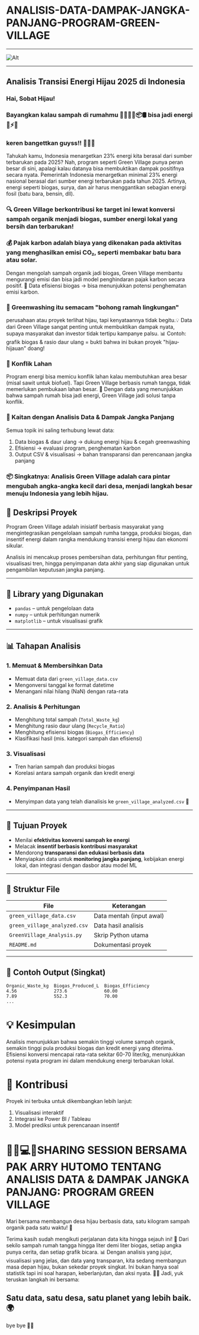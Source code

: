# ANALISIS-DATA-DAMPAK-JANGKA-PANJANG-PROGRAM-GREEN-VILLAGE
___________________________________________________________________________________________________________________________________________________________________________
![Alt](https://github.com/ulanndari/ANALISIS--DATA-DAMPAK-JANGKA-PANJANG-PROGRAM-GREEN-VILLAGE/blob/main/green_village.jpg.png?raw=true)
___________________________________________________________________________________________________________________________________________________________________________
## Analisis Transisi Energi Hijau 2025 di Indonesia
### Hai, Sobat Hijau!
 
### Bayangkan kalau sampah di rumahmu 🍌🥬🍂🧴📦🛢️ bisa jadi energi 🔋⚡🔥
### keren bangettkan guyss!! 💪😄🌈
Tahukah kamu, Indonesia menargetkan 23% energi kita berasal dari sumber terbarukan pada 2025? Nah, program seperti Green Village punya peran besar di sini, apalagi kalau datanya bisa membuktikan dampak positifnya secara nyata.
Pemerintah Indonesia menargetkan minimal 23% energi nasional berasal dari sumber energi terbarukan pada tahun 2025. Artinya, energi seperti biogas, surya, dan air harus menggantikan sebagian energi fosil (batu bara, bensin, dll).
### 🔍 Green Village berkontribusi ke target ini lewat konversi sampah organik menjadi biogas, sumber energi lokal yang bersih dan terbarukan!

### 💰 Pajak karbon adalah biaya yang dikenakan pada aktivitas yang menghasilkan emisi CO₂, seperti membakar batu bara atau solar.
Dengan mengolah sampah organik jadi biogas, Green Village membantu mengurangi emisi dan bisa jadi model penghindaran pajak karbon secara positif.
🔎 Data efisiensi biogas → bisa menunjukkan potensi penghematan emisi karbon.

### 🧼 Greenwashing itu semacam "bohong ramah lingkungan"
perusahaan atau proyek terlihat hijau, tapi kenyataannya tidak begitu.💡 Data dari Green Village sangat penting untuk membuktikan dampak nyata, supaya masyarakat dan investor tidak tertipu kampanye palsu. 📊 Contoh: grafik biogas & rasio daur ulang = bukti bahwa ini bukan proyek "hijau-hijauan" doang!

### 🌾 Konflik Lahan
Program energi bisa memicu konflik lahan kalau membutuhkan area besar (misal sawit untuk biofuel). Tapi Green Village berbasis rumah tangga, tidak memerlukan pembukaan lahan besar.
🚀 Dengan data yang menunjukkan bahwa sampah rumah bisa jadi energi, Green Village jadi solusi tanpa konflik.

### 🔄 Kaitan dengan Analisis Data & Dampak Jangka Panjang
Semua topik ini saling terhubung lewat data:
1. Data biogas & daur ulang → dukung energi hijau & cegah greenwashing
2. Efisiensi → evaluasi program, penghematan karbon
3. Output CSV & visualisasi → bahan transparansi dan perencanaan jangka panjang

### 📦 Singkatnya: Analisis Green Village adalah cara pintar mengubah angka-angka kecil dari desa, menjadi langkah besar menuju Indonesia yang lebih hijau.

## 📘 Deskripsi Proyek

Program Green Village adalah inisiatif berbasis masyarakat yang mengintegrasikan pengelolaan sampah rumha tangga, produksi biogas, dan insentif energi dalam rangka mendukung transisi energi hijau dan ekonomi sikular.

Analisis ini mencakup proses pembersihan data, perhitungan fitur penting, visualisasi tren, hingga penyimpanan data akhir yang siap digunakan untuk pengambilan keputusan jangka panjang.

---

## 🧰 Library yang Digunakan

- `pandas` – untuk pengelolaan data
- `numpy` – untuk perhitungan numerik
- `matplotlib` – untuk visualisasi grafik

---

## 📊 Tahapan Analisis

### 1. Memuat & Membersihkan Data
- Memuat data dari `green_village_data.csv`
- Mengonversi tanggal ke format datetime
- Menangani nilai hilang (NaN) dengan rata-rata

### 2. Analisis & Perhitungan
- Menghitung total sampah (`Total_Waste_kg`)
- Menghitung rasio daur ulang (`Recycle_Ratio`)
- Menghitung efisiensi biogas (`Biogas_Efficiency`)
- Klasifikasi hasil (mis. kategori sampah dan efisiensi)

### 3. Visualisasi
- Tren harian sampah dan produksi biogas
- Korelasi antara sampah organik dan kredit energi

### 4. Penyimpanan Hasil
- Menyimpan data yang telah dianalisis ke `green_village_analyzed.csv` 💾

---

## 🎯 Tujuan Proyek

- Menilai **efektivitas konversi sampah ke energi**
- Melacak **insentif berbasis kontribusi masyarakat**
- Mendorong **transparansi dan edukasi berbasis data**
- Menyiapkan data untuk **monitoring jangka panjang**, kebijakan energi lokal, dan integrasi dengan dasbor atau model ML

---

## 📁 Struktur File

| File | Keterangan |
|------|------------|
| `green_village_data.csv` | Data mentah (input awal) |
| `green_village_analyzed.csv` | Data hasil analisis |
| `GreenVillage_Analysis.py` | Skrip Python utama |
| `README.md` | Dokumentasi proyek |

---

## 🚀 Contoh Output (Singkat)

```text
Organic_Waste_kg  Biogas_Produced_L  Biogas_Efficiency
4.56              273.6              60.00
7.89              552.3              70.00
...

```
# 💡 Kesimpulan
Analisis menunjukkan bahwa semakin tinggi volume sampah organik, semakin tinggi pula produksi biogas dan kredit energi yang diterima.
Efisiensi konversi mencapai rata-rata sekitar 60-70 liter/kg, menunjukkan potensi nyata program ini dalam mendukung energi terbarukan lokal.

# 🙌 Kontribusi
Proyek ini terbuka untuk dikembangkan lebih lanjut:
1. Visualisasi interaktif
2. Integrasi ke Power BI / Tableau
3. Model prediksi untuk perencanaan insentif

# 👨‍🏫💻📝SHARING SESSION BERSAMA PAK ARRY HUTOMO TENTANG ANALISIS DATA & DAMPAK JANGKA PANJANG: PROGRAM GREEN VILLAGE


Mari bersama membangun desa hijau berbasis data, satu kilogram sampah organik pada satu waktu! 🌿

Terima kasih sudah mengikuti perjalanan data kita hingga sejauh ini! 🎉
Dari sekilo sampah rumah tangga hingga liter demi liter biogas,
setiap angka punya cerita, dan setiap grafik bicara.
📊 Dengan analisis yang jujur, visualisasi yang jelas, dan data yang transparan,
kita sedang membangun masa depan hijau, bukan sekedar proyek singkat.
Ini bukan hanya soal statistik tapi ini soal harapan, keberlanjutan, dan aksi nyata. 🌱💚
Jadi, yuk teruskan langkah ini bersama:
## Satu data, satu desa, satu planet yang lebih baik. 🌍
bye bye 👋👋

